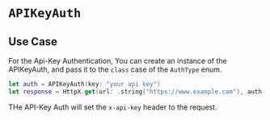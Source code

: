 # ``APIKeyAuth``

## Use Case

For the Api-Key Authentication, You can create an instance of the APIKeyAuth, and pass it to the `class` case of the `AuthType` enum.

```swift
let auth = APIKeyAuth(key: "your api key")
let response = HttpX.get(url: .string("https://www.example.com"), auth: .class(auth))
```

THe API-Key Auth will set the `x-api-key` header to the request.
